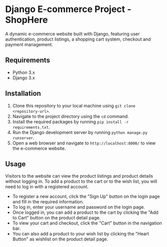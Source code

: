 
# Django E-commerce Project - ShopHere

A dynamic e-commerce website built with Django, featuring user authentication, product listings, a shopping cart system, checkout and payment management.

## Requirements
- Python 3.x
- Django 3.x

## Installation
1. Clone this repository to your local machine using `git clone <repository-url>`.
2. Navigate to the project directory using the `cd` command.
3. Install the required packages by running `pip install -r requirements.txt`.
4. Run the Django development server by running `python manage.py runserver`.
5. Open a web browser and navigate to `http://localhost:8000/` to view the e-commerce website.

## Usage
Visitors to the website can view the product listings and product details without logging in. 
To add a product to the cart or to the wish list, you will need to log in with a registered account.

- To register a new account, click the "Sign Up" button on the login page and fill in the required information.
- To log in, enter your username and password on the login page.
- Once logged in, you can add a product to the cart by clicking the "Add to Cart" button on the product detail page.
- To view your cart and checkout, click the "Cart" button in the navigation bar.
- You can also add a product to your wish list by clicking the "Heart Button" as wishlist on the product detail page.


